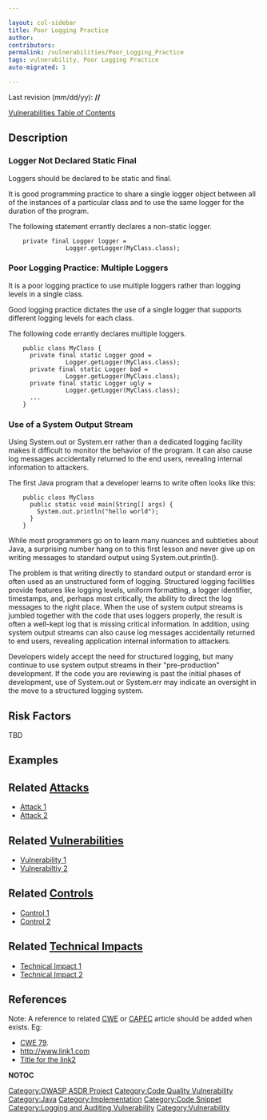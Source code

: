 ```yaml
---

layout: col-sidebar
title: Poor Logging Practice
author: 
contributors: 
permalink: /vulnerabilities/Poor_Logging_Practice
tags: vulnerability, Poor Logging Practice
auto-migrated: 1

---
```


Last revision (mm/dd/yy): **//**

[Vulnerabilities Table of Contents](ASDR_TOC_Vulnerabilities "wikilink")

## Description

### Logger Not Declared Static Final

Loggers should be declared to be static and final.

It is good programming practice to share a single logger object between
all of the instances of a particular class and to use the same logger
for the duration of the program.

The following statement errantly declares a non-static logger.

```
    private final Logger logger =
                Logger.getLogger(MyClass.class);
```

### Poor Logging Practice: Multiple Loggers

It is a poor logging practice to use multiple loggers rather than
logging levels in a single class.

Good logging practice dictates the use of a single logger that supports
different logging levels for each class.

The following code errantly declares multiple loggers.

```
    public class MyClass {
      private final static Logger good =
                Logger.getLogger(MyClass.class);
      private final static Logger bad =
                Logger.getLogger(MyClass.class);
      private final static Logger ugly =
                Logger.getLogger(MyClass.class);
      ...
    }
```

### Use of a System Output Stream

Using System.out or System.err rather than a dedicated logging facility
makes it difficult to monitor the behavior of the program. It can also
cause log messages accidentally returned to the end users, revealing
internal information to attackers.

The first Java program that a developer learns to write often looks like
this:

```
    public class MyClass
      public static void main(String[] args) {
        System.out.println("hello world");
      }
    }
```

While most programmers go on to learn many nuances and subtleties about
Java, a surprising number hang on to this first lesson and never give up
on writing messages to standard output using System.out.println().

The problem is that writing directly to standard output or standard
error is often used as an unstructured form of logging. Structured
logging facilities provide features like logging levels, uniform
formatting, a logger identifier, timestamps, and, perhaps most
critically, the ability to direct the log messages to the right place.
When the use of system output streams is jumbled together with the code
that uses loggers properly, the result is often a well-kept log that is
missing critical information. In addition, using system output streams
can also cause log messages accidentally returned to end users,
revealing application internal information to attackers.

Developers widely accept the need for structured logging, but many
continue to use system output streams in their "pre-production"
development. If the code you are reviewing is past the initial phases of
development, use of System.out or System.err may indicate an oversight
in the move to a structured logging system.

## Risk Factors

TBD

## Examples

## Related [Attacks](Attacks "wikilink")

  - [Attack 1](Attack_1 "wikilink")
  - [Attack 2](Attack_2 "wikilink")

## Related [Vulnerabilities](Vulnerabilities "wikilink")

  - [Vulnerability 1](Vulnerability_1 "wikilink")
  - [Vulnerabiltiy 2](Vulnerabiltiy_2 "wikilink")

## Related [Controls](Controls "wikilink")

  - [Control 1](Control_1 "wikilink")
  - [Control 2](Control_2 "wikilink")

## Related [Technical Impacts](Technical_Impacts "wikilink")

  - [Technical Impact 1](Technical_Impact_1 "wikilink")
  - [Technical Impact 2](Technical_Impact_2 "wikilink")

## References

Note: A reference to related [CWE](http://cwe.mitre.org/) or
[CAPEC](http://capec.mitre.org/) article should be added when exists.
Eg:

  - [CWE 79](http://cwe.mitre.org/data/definitions/79.html).
  - <http://www.link1.com>
  - [Title for the link2](http://www.link2.com)

__NOTOC__

[Category:OWASP ASDR Project](Category:OWASP_ASDR_Project "wikilink")
[Category:Code Quality
Vulnerability](Category:Code_Quality_Vulnerability "wikilink")
[Category:Java](Category:Java "wikilink")
[Category:Implementation](Category:Implementation "wikilink")
[Category:Code Snippet](Category:Code_Snippet "wikilink")
[Category:Logging and Auditing
Vulnerability](Category:Logging_and_Auditing_Vulnerability "wikilink")
[Category:Vulnerability](Category:Vulnerability "wikilink")